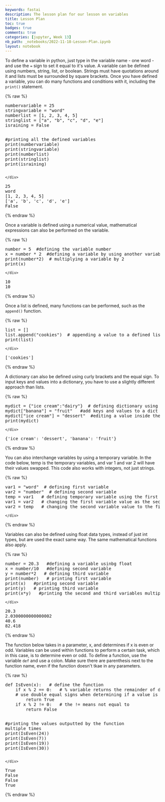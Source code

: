 ```yaml
---
keywords: fastai
description: The lesson plan for our lesson on variables
title: Lesson Plan
toc: true 
badges: true
comments: true
categories: [jupyter, Week 13]
nb_path: _notebooks/2022-11-18-Lesson-Plan.ipynb
layout: notebook
---
```


<!--
#################################################
### THIS FILE WAS AUTOGENERATED! DO NOT EDIT! ###
#################################################
# file to edit: _notebooks/2022-11-18-Lesson-Plan.ipynb
-->

<div class="container" id="notebook-container">
        
<div class="cell border-box-sizing text_cell rendered"><div class="inner_cell">
<div class="text_cell_render border-box-sizing rendered_html">
<p>To define a variable in python, just type in the variable name - one word - and use the <code>=</code> sign to set it equal to it's value. A variable can be defined using numbers, string, list, or boolean. Strings must have quotations around it and lists must be surrounded by square brackets. Once you have defined a variable, you can do many functions and conditions with it, including the <code>print()</code> statement.</p>

</div>
</div>
</div>
    {% raw %}
    
<div class="cell border-box-sizing code_cell rendered">
<div class="input">

<div class="inner_cell">
    <div class="input_area">
<div class=" highlight hl-ipython3"><pre><span></span><span class="n">numbervariable</span> <span class="o">=</span> <span class="mi">25</span>
<span class="n">stringvariable</span> <span class="o">=</span> <span class="s2">&quot;word&quot;</span>
<span class="n">numberlist</span> <span class="o">=</span> <span class="p">[</span><span class="mi">1</span><span class="p">,</span> <span class="mi">2</span><span class="p">,</span> <span class="mi">3</span><span class="p">,</span> <span class="mi">4</span><span class="p">,</span> <span class="mi">5</span><span class="p">]</span>
<span class="n">stringlist</span> <span class="o">=</span> <span class="p">[</span><span class="s2">&quot;a&quot;</span><span class="p">,</span> <span class="s2">&quot;b&quot;</span><span class="p">,</span> <span class="s2">&quot;c&quot;</span><span class="p">,</span> <span class="s2">&quot;d&quot;</span><span class="p">,</span> <span class="s2">&quot;e&quot;</span><span class="p">]</span>
<span class="n">israining</span> <span class="o">=</span> <span class="kc">False</span>

<span class="c1">#printing all the defined variables</span>
<span class="nb">print</span><span class="p">(</span><span class="n">numbervariable</span><span class="p">)</span>
<span class="nb">print</span><span class="p">(</span><span class="n">stringvariable</span><span class="p">)</span>
<span class="nb">print</span><span class="p">(</span><span class="n">numberlist</span><span class="p">)</span>
<span class="nb">print</span><span class="p">(</span><span class="n">stringlist</span><span class="p">)</span>
<span class="nb">print</span><span class="p">(</span><span class="n">israining</span><span class="p">)</span>
</pre></div>

    </div>
</div>
</div>

<div class="output_wrapper">
<div class="output">

<div class="output_area">

<div class="output_subarea output_stream output_stdout output_text">
<pre>25
word
[1, 2, 3, 4, 5]
[&#39;a&#39;, &#39;b&#39;, &#39;c&#39;, &#39;d&#39;, &#39;e&#39;]
False
</pre>
</div>
</div>

</div>
</div>

</div>
    {% endraw %}

<div class="cell border-box-sizing text_cell rendered"><div class="inner_cell">
<div class="text_cell_render border-box-sizing rendered_html">
<p>Once a variable is defined using a numerical value, mathematical expressions can also be performed on the variable.</p>

</div>
</div>
</div>
    {% raw %}
    
<div class="cell border-box-sizing code_cell rendered">
<div class="input">

<div class="inner_cell">
    <div class="input_area">
<div class=" highlight hl-ipython3"><pre><span></span><span class="n">number</span> <span class="o">=</span> <span class="mi">5</span>  <span class="c1">#defining the variable number</span>
<span class="n">x</span> <span class="o">=</span> <span class="n">number</span> <span class="o">*</span> <span class="mi">2</span>  <span class="c1">#defining a variable by using another variable</span>
<span class="nb">print</span><span class="p">(</span><span class="n">number</span><span class="o">*</span><span class="mi">2</span><span class="p">)</span>  <span class="c1"># multiplying a variable by 2</span>
<span class="nb">print</span><span class="p">(</span><span class="n">x</span><span class="p">)</span>
</pre></div>

    </div>
</div>
</div>

<div class="output_wrapper">
<div class="output">

<div class="output_area">

<div class="output_subarea output_stream output_stdout output_text">
<pre>10
10
</pre>
</div>
</div>

</div>
</div>

</div>
    {% endraw %}

<div class="cell border-box-sizing text_cell rendered"><div class="inner_cell">
<div class="text_cell_render border-box-sizing rendered_html">
<p>Once a list is defined, many functions can be performed, such as the <code>append()</code> function.</p>

</div>
</div>
</div>
    {% raw %}
    
<div class="cell border-box-sizing code_cell rendered">
<div class="input">

<div class="inner_cell">
    <div class="input_area">
<div class=" highlight hl-ipython3"><pre><span></span><span class="nb">list</span> <span class="o">=</span> <span class="p">[]</span>
<span class="nb">list</span><span class="o">.</span><span class="n">append</span><span class="p">(</span><span class="s2">&quot;cookies&quot;</span><span class="p">)</span>  <span class="c1"># appending a value to a defined list</span>
<span class="nb">print</span><span class="p">(</span><span class="nb">list</span><span class="p">)</span>
</pre></div>

    </div>
</div>
</div>

<div class="output_wrapper">
<div class="output">

<div class="output_area">

<div class="output_subarea output_stream output_stdout output_text">
<pre>[&#39;cookies&#39;]
</pre>
</div>
</div>

</div>
</div>

</div>
    {% endraw %}

<div class="cell border-box-sizing text_cell rendered"><div class="inner_cell">
<div class="text_cell_render border-box-sizing rendered_html">
<p>A dictionary can also be defined using curly brackets and the equal sign. To input keys and values into a dictionary, you have to use a slightly different approach than lists.</p>

</div>
</div>
</div>
    {% raw %}
    
<div class="cell border-box-sizing code_cell rendered">
<div class="input">

<div class="inner_cell">
    <div class="input_area">
<div class=" highlight hl-ipython3"><pre><span></span><span class="n">mydict</span> <span class="o">=</span> <span class="p">{</span><span class="s2">&quot;ice cream&quot;</span><span class="p">:</span><span class="s2">&quot;dairy&quot;</span><span class="p">}</span>  <span class="c1"># defining dictionary using curly brackets</span>
<span class="n">mydict</span><span class="p">[</span><span class="s2">&quot;banana&quot;</span><span class="p">]</span> <span class="o">=</span> <span class="s2">&quot;fruit&quot;</span>   <span class="c1">#add keys and values to a dict by setting a value equal to a key, like shown</span>
<span class="n">mydict</span><span class="p">[</span><span class="s2">&quot;ice cream&quot;</span><span class="p">]</span> <span class="o">=</span> <span class="s2">&quot;dessert&quot;</span>  <span class="c1">#editing a value inside the dictionary</span>
<span class="nb">print</span><span class="p">(</span><span class="n">mydict</span><span class="p">)</span>
</pre></div>

    </div>
</div>
</div>

<div class="output_wrapper">
<div class="output">

<div class="output_area">

<div class="output_subarea output_stream output_stdout output_text">
<pre>{&#39;ice cream&#39;: &#39;dessert&#39;, &#39;banana&#39;: &#39;fruit&#39;}
</pre>
</div>
</div>

</div>
</div>

</div>
    {% endraw %}

<div class="cell border-box-sizing text_cell rendered"><div class="inner_cell">
<div class="text_cell_render border-box-sizing rendered_html">
<p>You can also interchange variables by using a temporary variable. In the code below, temp is the temporary variables, and var 1 and var 2 will have their values swapped. This code also works with integers, not just strings.</p>

</div>
</div>
</div>
    {% raw %}
    
<div class="cell border-box-sizing code_cell rendered">
<div class="input">

<div class="inner_cell">
    <div class="input_area">
<div class=" highlight hl-ipython3"><pre><span></span><span class="n">var1</span> <span class="o">=</span> <span class="s2">&quot;word&quot;</span>  <span class="c1"># defining first variable</span>
<span class="n">var2</span> <span class="o">=</span> <span class="s2">&quot;number&quot;</span>  <span class="c1"># defining second variable</span>
<span class="n">temp</span> <span class="o">=</span> <span class="n">var1</span>   <span class="c1"># defining temporary variable using the first variable</span>
<span class="n">var1</span> <span class="o">=</span> <span class="n">var2</span>   <span class="c1"># changing the first variable value as the second variable value</span>
<span class="n">var2</span> <span class="o">=</span> <span class="n">temp</span>   <span class="c1"># changing the second variable value to the first variable value</span>
</pre></div>

    </div>
</div>
</div>

</div>
    {% endraw %}

<div class="cell border-box-sizing text_cell rendered"><div class="inner_cell">
<div class="text_cell_render border-box-sizing rendered_html">
<p>Variables can also be defined using float data types, instead of just int types, but are used the exact same way. The same mathematical functions also apply.</p>

</div>
</div>
</div>
    {% raw %}
    
<div class="cell border-box-sizing code_cell rendered">
<div class="input">

<div class="inner_cell">
    <div class="input_area">
<div class=" highlight hl-ipython3"><pre><span></span><span class="n">number</span> <span class="o">=</span> <span class="mf">20.3</span>   <span class="c1">#defining a variable usinbg float</span>
<span class="n">x</span> <span class="o">=</span> <span class="n">number</span><span class="o">/</span><span class="mi">10</span>   <span class="c1">#defining second variable </span>
<span class="n">y</span> <span class="o">=</span> <span class="n">number</span><span class="o">*</span><span class="mi">2</span>   <span class="c1"># defining third variable</span>
<span class="nb">print</span><span class="p">(</span><span class="n">number</span><span class="p">)</span>   <span class="c1"># printing first variable</span>
<span class="nb">print</span><span class="p">(</span><span class="n">x</span><span class="p">)</span>   <span class="c1">#printing second variable</span>
<span class="nb">print</span><span class="p">(</span><span class="n">y</span><span class="p">)</span>   <span class="c1"># printing third variable</span>
<span class="nb">print</span><span class="p">(</span><span class="n">x</span><span class="o">*</span><span class="n">y</span><span class="p">)</span>   <span class="c1">#printing the second and third variables multiplied</span>
</pre></div>

    </div>
</div>
</div>

<div class="output_wrapper">
<div class="output">

<div class="output_area">

<div class="output_subarea output_stream output_stdout output_text">
<pre>20.3
2.0300000000000002
40.6
82.418
</pre>
</div>
</div>

</div>
</div>

</div>
    {% endraw %}

<div class="cell border-box-sizing text_cell rendered"><div class="inner_cell">
<div class="text_cell_render border-box-sizing rendered_html">
<p>The function below takes in a parameter, x, and determines if x is even or odd. Variables can be used within functions to perform a certain task, which in this case, is to determine even or odd. To define a function, use the variable <code>def</code> and use a colon. Make sure there are parenthesis next to the function name, even if the function doesn't tkae in any parameters.</p>

</div>
</div>
</div>
    {% raw %}
    
<div class="cell border-box-sizing code_cell rendered">
<div class="input">

<div class="inner_cell">
    <div class="input_area">
<div class=" highlight hl-ipython3"><pre><span></span><span class="k">def</span> <span class="nf">IsEven</span><span class="p">(</span><span class="n">x</span><span class="p">):</span>   <span class="c1"># define the function</span>
    <span class="k">if</span> <span class="n">x</span> <span class="o">%</span> <span class="mi">2</span> <span class="o">==</span> <span class="mi">0</span><span class="p">:</span>   <span class="c1"># % variable returns the remainder of division</span>
    <span class="c1"># use double equal signs when determining if a value is equal to another value</span>
        <span class="k">return</span> <span class="kc">True</span>
    <span class="k">if</span> <span class="n">x</span> <span class="o">%</span> <span class="mi">2</span> <span class="o">!=</span> <span class="mi">0</span><span class="p">:</span>   <span class="c1"># the != means not equal to</span>
        <span class="k">return</span> <span class="kc">False</span>

<span class="c1">#printing the values outputted by the function multiple times</span>
<span class="nb">print</span><span class="p">(</span><span class="n">IsEven</span><span class="p">(</span><span class="mi">24</span><span class="p">))</span>
<span class="nb">print</span><span class="p">(</span><span class="n">IsEven</span><span class="p">(</span><span class="mi">7</span><span class="p">))</span>
<span class="nb">print</span><span class="p">(</span><span class="n">IsEven</span><span class="p">(</span><span class="mi">19</span><span class="p">))</span>
<span class="nb">print</span><span class="p">(</span><span class="n">IsEven</span><span class="p">(</span><span class="mi">30</span><span class="p">))</span>
</pre></div>

    </div>
</div>
</div>

<div class="output_wrapper">
<div class="output">

<div class="output_area">

<div class="output_subarea output_stream output_stdout output_text">
<pre>True
False
False
True
</pre>
</div>
</div>

</div>
</div>

</div>
    {% endraw %}

</div>
 

